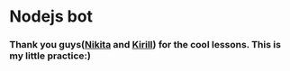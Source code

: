 # Nodejs bot 
### Thank you guys([Nikita](https://github.com/EnoRage) and [Kirill](https://github.com/krboktv)) for the cool lessons. This is my little practice:)

